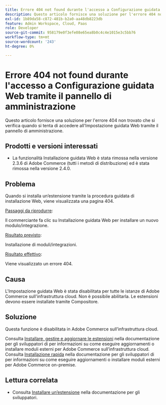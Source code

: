 ```yaml
---
title: Errore 404 not found durante l'accesso a Configurazione guidata Web tramite il pannello di amministrazione
description: Questo articolo fornisce una soluzione per l'errore 404 non trovato che si verifica quando si tenta di accedere all'Impostazione guidata Web tramite il pannello di amministrazione.
exl-id: 1b89da58-c872-481b-b2a0-aa48db8223db
feature: Admin Workspace, Cloud, Paas
role: Developer
source-git-commit: 958179e0f3efe08e65ea8b0c4c4e1015e3c5bb76
workflow-type: tm+mt
source-wordcount: '243'
ht-degree: 0%

---
```


# Errore 404 not found durante l&#39;accesso a Configurazione guidata Web tramite il pannello di amministrazione

Questo articolo fornisce una soluzione per l&#39;errore 404 non trovato che si verifica quando si tenta di accedere all&#39;Impostazione guidata Web tramite il pannello di amministrazione.

## Prodotti e versioni interessati

* La funzionalità Installazione guidata Web è stata rimossa nella versione 2.3.6 di Adobe Commerce (tutti i metodi di distribuzione) ed è stata rimossa nella versione 2.4.0.

## Problema

Quando si installa un’estensione tramite la procedura guidata di installazione Web, viene visualizzata una pagina 404.

<u>Passaggi da riprodurre</u>:

Il commerciante fa clic su Installazione guidata Web per installare un nuovo modulo/integrazione.

<u>Risultato previsto</u>:

Installazione di moduli/integrazioni.

<u>Risultato effettivo</u>:

Viene visualizzato un errore 404.

## Causa

L&#39;Impostazione guidata Web è stata disabilitata per tutte le istanze di Adobe Commerce sull&#39;infrastruttura cloud. Non è possibile abilitarla. Le estensioni devono essere installate tramite Compositore.

## Soluzione

Questa funzione è disabilitata in Adobe Commerce sull’infrastruttura cloud.

Consulta [Installare, gestire e aggiornare le estensioni](https://devdocs.magento.com/cloud/howtos/install-components.html) nella documentazione per gli sviluppatori di per informazioni su come eseguire aggiornamenti o installare moduli esterni per Adobe Commerce sull’infrastruttura cloud.
Consulta [Installazione rapida](https://devdocs.magento.com/guides/v2.3/install-gde/composer.html) nella documentazione per gli sviluppatori di per informazioni su come eseguire aggiornamenti o installare moduli esterni per Adobe Commerce on-premise.

## Lettura correlata

* Consulta [Installare un’estensione](https://devdocs.magento.com/cloud/howtos/install-components.html#install-an-extension) nella documentazione per gli sviluppatori.
